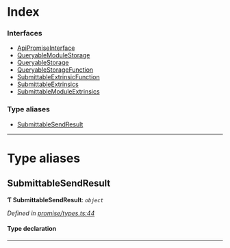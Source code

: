 

# Index

### Interfaces

* [ApiPromiseInterface](../interfaces/_promise_types_.apipromiseinterface.md)
* [QueryableModuleStorage](../interfaces/_promise_types_.queryablemodulestorage.md)
* [QueryableStorage](../interfaces/_promise_types_.queryablestorage.md)
* [QueryableStorageFunction](../interfaces/_promise_types_.queryablestoragefunction.md)
* [SubmittableExtrinsicFunction](../interfaces/_promise_types_.submittableextrinsicfunction.md)
* [SubmittableExtrinsics](../interfaces/_promise_types_.submittableextrinsics.md)
* [SubmittableModuleExtrinsics](../interfaces/_promise_types_.submittablemoduleextrinsics.md)

### Type aliases

* [SubmittableSendResult](_promise_types_.md#submittablesendresult)

---

# Type aliases

<a id="submittablesendresult"></a>

##  SubmittableSendResult

**Ƭ SubmittableSendResult**: *`object`*

*Defined in [promise/types.ts:44](https://github.com/polkadot-js/api/blob/5f5ce7a/packages/api/src/promise/types.ts#L44)*

#### Type declaration

___

